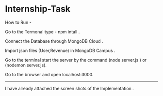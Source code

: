 # Internship-Task


How to Run -

Go to the Termonal type -   npm intall . 

Connect the Database through  MongoDB Cloud .

Import json files (User,Revenue) in MongoDB Campus .

Go to the terminal start the server by the command (node server.js ) or (nodemon server.js).

Go to the browser and open localhost:3000.

-------------------------------------------------------------------------------------------------------------------------------------

I have already attached the screen shots of the Implementation .


